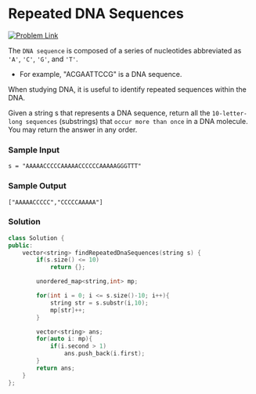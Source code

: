 # Repeated DNA Sequences

[![Problem Link](https://img.shields.io/badge/-LeetCode-FFA116?style=for-the-badge&logo=LeetCode&logoColor=black)](https://leetcode.com/problems/repeated-dna-sequences/description/)

The `DNA sequence` is composed of a series of nucleotides abbreviated as `'A'`, `'C'`, `'G'`, and `'T'`.
- For example, "ACGAATTCCG" is a DNA sequence.
  
When studying DNA, it is useful to identify repeated sequences within the DNA.

Given a string s that represents a DNA sequence, return all the `10-letter-long sequences` (substrings) 
that `occur more than once` in a DNA molecule. 
You may return the answer in any order.

### Sample Input
```
s = "AAAAACCCCCAAAAACCCCCCAAAAAGGGTTT"
```

### Sample Output
```
["AAAAACCCCC","CCCCCAAAAA"]
```

### Solution
```cpp
class Solution {
public:
    vector<string> findRepeatedDnaSequences(string s) {
        if(s.size() <= 10)
            return {};

        unordered_map<string,int> mp;

        for(int i = 0; i <= s.size()-10; i++){
            string str = s.substr(i,10);
            mp[str]++;
        }

        vector<string> ans;
        for(auto i: mp){
            if(i.second > 1)
                ans.push_back(i.first);
        }
        return ans;
    }
};
```
